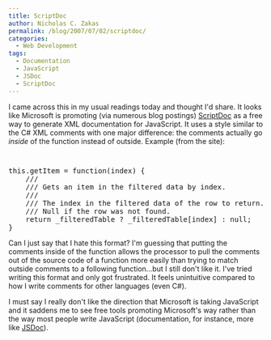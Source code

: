 ```yaml
---
title: ScriptDoc
author: Nicholas C. Zakas
permalink: /blog/2007/07/02/scriptdoc/
categories:
  - Web Development
tags:
  - Documentation
  - JavaScript
  - JSDoc
  - ScriptDoc
---
```

I came across this in my usual readings today and thought I'd share. It looks like Microsoft is promoting (via numerous blog postings) <a title="ScriptDoc" rel="external" href="http://www.codeplex.com/scriptdoc">ScriptDoc</a> as a free way to generate XML documentation for JavaScript. It uses a style similar to the C# XML comments with one major difference: the comments actually go *inside* of the function instead of outside. Example (from the site):

<code class="block"> </code>

<pre>this.getItem = function(index) {
    ///
    /// Gets an item in the filtered data by index.
    ///
    /// The index in the filtered data of the row to return.
    /// Null if the row was not found.
    return _filteredTable ? _filteredTable[index] : null;
}</pre>

Can I just say that I hate this format? I'm guessing that putting the comments inside of the function allows the processor to pull the comments out of the source code of a function more easily than trying to match outside comments to a following function&#8230;but I still don't like it. I've tried writing this format and only got frustrated. It feels unintuitive compared to how I write comments for other languages (even C#).

I must say I really don't like the direction that Microsoft is taking JavaScript and it saddens me to see free tools promoting Microsoft's way rather than the way most people write JavaScript (documentation, for instance, more like <a title="JSDoc" rel="external" href="http://jsdoc.sourceforge.net">JSDoc</a>).
